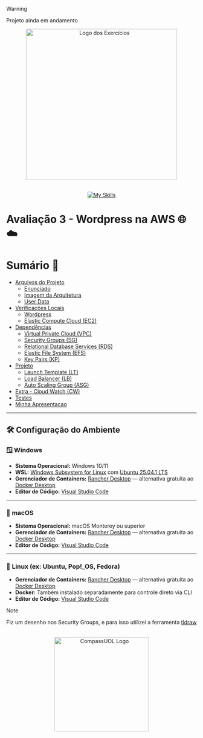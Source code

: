 > [!WARNING]
> Projeto ainda em andamento

<p align="center">
  <img src="https://github.com/user-attachments/assets/fc8a7bf4-b1bf-45ee-84d0-8ffffbf0cec9" alt="Logo dos Exercícios" width="400">
</p>
<br>

<div align="center">
  <a href="https://skillicons.dev">
    <img src="https://skillicons.dev/icons?i=aws,linux,docker,wordpress" alt="My Skills" />
  </a>
</div>

# Avaliação 3 - Wordpress na AWS 🌐☁️

# Sumário 📝

- [Arquivos do Projeto](https://github.com/andrrade/Project2-CompassUOL-DevSecOps/tree/main/00-Arquivos-do-Projeto)
  - [Enunciado](https://github.com/andrrade/Project2-CompassUOL-DevSecOps/blob/main/00-Arquivos-do-Projeto/Enunciado-Projeto2.pdf)
  - [Imagem da Arquitetura](https://github.com/andrrade/Project2-CompassUOL-DevSecOps/blob/main/00-Arquivos-do-Projeto/img-project2.png)
  - [User Data](https://github.com/andrrade/Project2-CompassUOL-DevSecOps/blob/main/00-Arquivos-do-Projeto/user_data.sh)
- [Verificações Locais](https://github.com/andrrade/Project2-CompassUOL-DevSecOps/tree/main/01-Verificacoes-Locais)
  - [Wordpress](https://github.com/andrrade/Project2-CompassUOL-DevSecOps/blob/main/01-Verificacoes-Locais/01-Wordpress/README.md)
  - [Elastic Compute Cloud (EC2)]()
- [Dependências](https://github.com/andrrade/Project2-CompassUOL-DevSecOps/tree/main/02-Dependencias)
  - [Virtual Private Cloud (VPC)]()
  - [Security Groups (SG)]()
  - [Relational Database Services (RDS)]()
  - [Elastic File System (EFS)](https://github.com/andrrade/Project2-CompassUOL-DevSecOps/blob/main/02-Dependencias/04-EFS/README.md)
  - [Key Pairs (KP)]()
- [Projeto](https://github.com/andrrade/Project2-CompassUOL-DevSecOps/tree/main/03-Projeto)
  - [Launch Template (LT)]()
  - [Load Balancer (LB)]()
  - [Auto Scaling Group (ASG)]()
- [Extra - Cloud Watch (CW)]()
- [Testes](https://github.com/andrrade/Project2-CompassUOL-DevSecOps/blob/main/05-Testes/README.md)
- [Minha Apresentacao](https://github.com/andrrade/Project2-CompassUOL-DevSecOps/blob/main/06-Minha-Apresentacao/README.md)

---

## 🛠️ Configuração do Ambiente

### 🪟 **Windows**

* **Sistema Operacional:** Windows 10/11
* **WSL:** [Windows Subsystem for Linux](https://learn.microsoft.com/en-us/windows/wsl/) com [Ubuntu 25.04.1 LTS](https://documentation.ubuntu.com/server/)
* **Gerenciador de Containers:** [Rancher Desktop](https://rancherdesktop.io/) — alternativa gratuita ao [Docker Desktop](https://www.docker.com/products/docker-desktop/)
* **Editor de Código:** [Visual Studio Code](https://code.visualstudio.com/)

---

### 🍏 **macOS**

* **Sistema Operacional:** macOS Monterey ou superior
* **Gerenciador de Containers:** [Rancher Desktop](https://rancherdesktop.io/) — alternativa gratuita ao [Docker Desktop](https://www.docker.com/products/docker-desktop/)
* **Editor de Código:** [Visual Studio Code](https://code.visualstudio.com/)

---

### 🐧 **Linux (ex: Ubuntu, Pop!\_OS, Fedora)**

* **Gerenciador de Containers:** [Rancher Desktop](https://rancherdesktop.io/) — alternativa gratuita ao [Docker Desktop](https://www.docker.com/products/docker-desktop/)
* **Docker:** Também instalado separadamente para controle direto via CLI
* **Editor de Código:** [Visual Studio Code](https://code.visualstudio.com/)

> [!NOTE]
> Fiz um desenho nos Security Groups, e para isso utilizei a ferramenta [tldraw](https://www.tldraw.com)

<p align="center">
  <br>
  <img src="https://github.com/user-attachments/assets/42c57b43-523a-4df3-b5ba-51264a7e9467" alt="CompassUOL Logo" width="250">
</p>